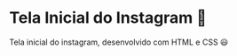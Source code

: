 # Tela Inicial do Instagram :iphone:

Tela inicial do instagram, desenvolvido com HTML e CSS :smiley:
